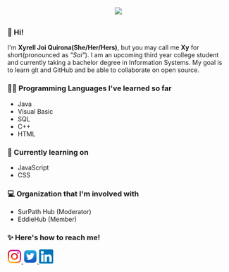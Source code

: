 <h1 align="center">
  <img src="https://64.media.tumblr.com/eb1fb7885656e81135e2ec782c1438d2/tumblr_opwi480i121qlh9h7o1_500.gif" width="100"/>
</h1>


### 👋 Hi!
I'm **Xyrell Joi Quirona(She/Her/Hers)**, but you may call me **Xy** for short(pronounced as *"Sai"*). I am an upcoming third year college student and currently taking a bachelor degree in Information Systems. My goal is to learn git and GitHub and be able to collaborate on open source.

### 👩‍💻 Programming Languages I've learned so far 
- Java
- Visual Basic
- SQL
- C++
- HTML

### 🌱 Currently learning on 
- JavaScript
- CSS

### 💻 Organization that I'm involved with
- SurPath Hub (Moderator)
- EddieHub (Member)

### ✨ Here's how to reach me! 
<p>
<a href ="https://www.instagram.com/saireljoi/">
  <img src="img/instagram_favicon-32x32.png" alt="Instagram"/>
</a>
<a href="#">
<a href ="https://www.twitter.com/seevera_xyrell/">
  <img src="img/twitter_favicon-32x32.png" alt="Twitter">
<a href="#">
<a href ="https://www.linkedin.com/in/xyrell-joi-quirona-bb6b14136/">
  <img src="img/linkedin_favicon-32x32.png" alt="LinkedIn">
<a href="#">
</p>
